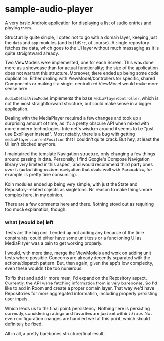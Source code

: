 # sample-audio-player

A very basic Android application for displaying a list of audio entries and playing them.

Structurally quite simple, I opted not to go with a domain layer, keeping just the `data` and `app` modules (and `buildSrc`, of course). A single repository fetches the data, which goes to the UI layer without much massaging as it is quite straightward already.

Two ViewModels were implemented, one for each Screen. This was done more as a showcase than for actual functionality; the size of the application does not warrant this structure. Moreover, there ended up being some code duplication. Either dealing with ViewModel/Controllers for specific, shared Components or making it a single, centralized ViewModel would make more sense here.

`AudioDetailViewModel` implements the base `MediaPlayerController`, which is not the most straightforward structure, but could make sense in a bigger application.

Dealing with the MediaPlayer required a few changes and took up a surprising amount of time, as it's a pretty obscure API when mixed with more modern technologies. Internet's wisdom around it seems to be "just use ExoPlayer instead". Most notably, there is a bug with getting `mediaPlayer.currentPosition` that I couldn't quite crack. But hey, at least the UI isn't blocked anymore.

I maintained the template Navigation structure, only changing a few things around passing in data. Personally, I find Google's Compose Navigation library very limited in this aspect, and would recommend third party ones over it (as building custom navigation that deals well with Parseables, for example, is pretty time consuming).

Koin modules ended up being very simple, with just the State and Repository-related objects as singletons. No reason to make things more complex here, in my opinion.

There are a few comments here and there. Nothing stood out as requiring too much explanation, though.

### what (would be) left

Tests are the big one. I ended up not adding any because of the time constraints; could either have some unit tests or a functioning UI as MediaPlayer was a pain to get working properly.

I would, with more time, merge the ViewModels and work on adding unit tests where possible. Concerns are already decently separated with the actions/dispatch pattern. But, then again, given the app's low complexity, even these wouldn't be too numerous.

To fix that and add in more meat, I'd expand on the Repository aspect. Currently, the API we're fetching information from is very barebones. So I'd like to add in Room and create a proper domain layer. That way we'd have Repositories for more aggregated information, including properly persisting user inputs.

Which leads us to the final point: persistency. Nothing here is persisting correctly, considering ratings and favorites are just set withint `State`. Not even configuration changes are handled well at this point, which should definitely be fixed.

All in all, a pretty barebones structure/final result.
